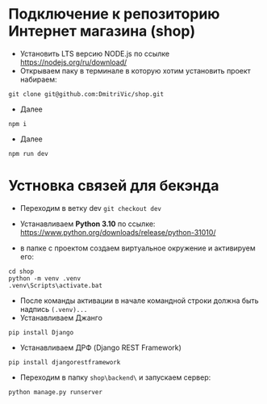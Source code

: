 # Подключение к репозиторию Интернет магазина (shop)
* Установить LTS версию NODE.js по ссылке   https://nodejs.org/ru/download/
* Открываем паку в терминале в которую хотим установить проект набираем:
```
git clone git@github.com:DmitriVic/shop.git
```
* Далее   
```
npm i
```
* Далее   
```
npm run dev
```
# Устновка связей для бекэнда
* Переходим в ветку dev `git checkout dev `
* Устанавливаем **Python 3.10** по ссылке: https://www.python.org/downloads/release/python-31010/

* в папке с проектом создаем виртуальное окружение и активируем его:
```
cd shop
python -m venv .venv
.venv\Scripts\activate.bat

```
* После команды активации в начале командной строки должна быть надпись `(.venv)...` 
* Устанавливаем Джанго
```
pip install Django
```
* Устанавливаем ДРФ (Django REST Framework)
```
pip install djangorestframework
```
* Переходим в папку `shop\backend\` и запускаем сервер:
```
python manage.py runserver
```
